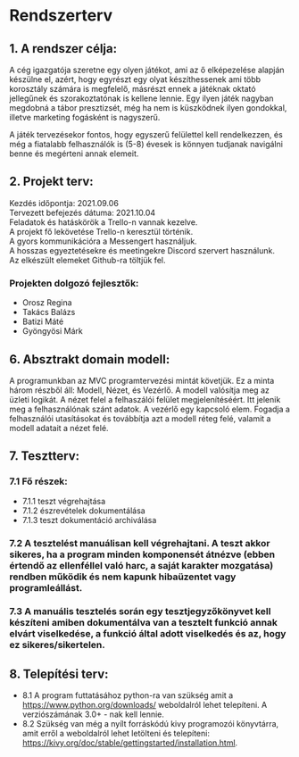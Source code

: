 # Rendszerterv

## 1. A rendszer célja:
A cég igazgatója szeretne egy olyen játékot, ami az ő elképezelése alapján készülne el, azért, hogy egyrészt egy olyat készíthessenek ami több korosztály számára is megfelelő, másrészt ennek a játéknak oktató jellegűnek és szorakoztatónak is kellene lennie. Egy ilyen játék nagyban megdobná a tábor presztizsét, még ha nem is küszködnek ilyen gondokkal, illetve marketing fogásként is nagyszerű.

A játék tervezésekor fontos, hogy egyszerű felülettel kell rendelkezzen, és még a fiatalabb
felhasználók is (5-8) évesek is könnyen tudjanak navigálni benne és megérteni annak elemeit.

## 2. Projekt terv:
Kezdés időpontja: 2021.09.06   
Tervezett befejezés dátuma: 2021.10.04   
Feladatok és hatáskörök a Trello-n vannak kezelve.  
A projekt fő lekövetése Trello-n keresztül történik.  
A gyors kommunikációra a Messengert használjuk.  
A hosszas egyeztetésekre és meetingekre Discord szervert használunk.  
Az elkészült elemeket Github-ra töltjük fel.  
### Projekten dolgozó fejlesztők:
* Orosz Regina
* Takács Balázs
* Batizi Máté
* Gyöngyösi Márk

## 6. Absztrakt domain modell:
A programunkban az MVC programtervezési mintát követjük. Ez a minta három részből áll: Modell, Nézet, és Vezérlő.
A modell valósítja meg az üzleti logikát.
A nézet felel a felhaszálói felület megjelenítéséért. Itt jelenik meg a felhasználónak szánt adatok.
A vezérlő egy kapcsoló elem. Fogadja a felhasználói utasításokat és továbbítja azt a modell réteg felé, valamit a modell adatait a nézet felé.

## 7. Tesztterv:
### 7.1 Fő részek:
* 7.1.1 teszt végrehajtása
* 7.1.2 észrevételek dokumentálása
* 7.1.3 teszt dokumentáció archiválása

### 7.2 A tesztelést manuálisan kell végrehajtani. A teszt akkor sikeres, ha a program minden komponensét átnézve (ebben értendő az ellenféllel való harc, a saját karakter mozgatása) rendben működik és nem kapunk hibaüzentet vagy programleállást.

### 7.3 A manuális tesztelés során egy tesztjegyzőkönyvet kell készíteni amiben dokumentálva van a tesztelt funkció annak elvárt viselkedése, a funkció által adott viselkedés és az, hogy ez sikeres/sikertelen.


## 8. Telepítési terv:
* 8.1 A program futtatásához python-ra van szükség amit a https://www.python.org/downloads/ weboldalról lehet telepíteni. A verziószámának 3.0+ - nak kell lennie.
* 8.2 Szükség van még a nyílt forráskódú kivy programozói könyvtárra, amit erről a weboldalról lehet letölteni és telepíteni: https://kivy.org/doc/stable/gettingstarted/installation.html.

